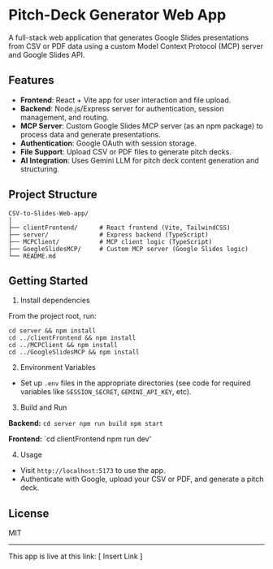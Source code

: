 # Pitch-Deck Generator Web App

A full-stack web application that generates Google Slides presentations from CSV or PDF data using a custom Model Context Protocol (MCP) server and Google Slides API.

## Features

- **Frontend**: React + Vite app for user interaction and file upload.
- **Backend**: Node.js/Express server for authentication, session management, and routing.
- **MCP Server**: Custom Google Slides MCP server (as an npm package) to process data and generate presentations.
- **Authentication**: Google OAuth with session storage.
- **File Support**: Upload CSV or PDF files to generate pitch decks.
- **AI Integration**: Uses Gemini LLM for pitch deck content generation and structuring.

## Project Structure

```
CSV-to-Slides-Web-app/
│
├── clientFrontend/      # React frontend (Vite, TailwindCSS)
├── server/              # Express backend (TypeScript)
├── MCPClient/           # MCP client logic (TypeScript)
├── GoogleSlidesMCP/     # Custom MCP server (Google Slides logic)
└── README.md
```

## Getting Started

1. Install dependencies

From the project root, run:
```
cd server && npm install
cd ../clientFrontend && npm install
cd ../MCPClient && npm install
cd ../GoogleSlidesMCP && npm install
```

2. Environment Variables

- Set up `.env` files in the appropriate directories (see code for required variables like `SESSION_SECRET`, `GEMINI_API_KEY`, etc).

3. Build and Run

**Backend:**
`cd server
npm run build
npm start `

**Frontend:**
`cd clientFrontend
npm run dev'

4. Usage

- Visit `http://localhost:5173` to use the app.
- Authenticate with Google, upload your CSV or PDF, and generate a pitch deck.

## License

MIT

---

This app is live at this link:
[ Insert Link ]
